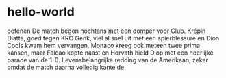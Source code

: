 # hello-world
oefenen
De match begon nochtans met een domper voor Club. Krépin Diatta, goed tegen KRC Genk, viel al snel uit met een spierblessure en Dion Cools kwam hem vervangen. Monaco kreeg ook meteen twee prima kansen, maar Falcao kopte naast en Horvath hield Diop met een heerlijke parade van de 1-0. Levensbelangrijke redding van de Amerikaan, zeker omdat de match daarna volledig kantelde.
